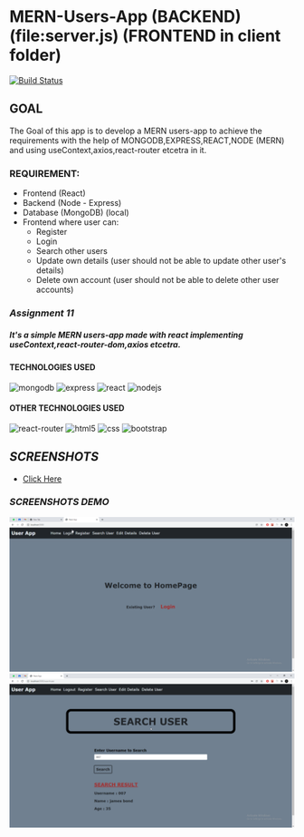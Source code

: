 # MERN-Users-App (BACKEND)(file:server.js) (FRONTEND in client folder)
[![Build Status](https://travis-ci.org/joemccann/dillinger.svg?branch=master)](https://github.com/mr-sudheeshkumar/Product-Management-APIs-EXPRESS-/blob/main/assignment5/app.js)

## **GOAL**
The Goal of this app is to develop a MERN  users-app to achieve the requirements with the help of MONGODB,EXPRESS,REACT,NODE (MERN) and using useContext,axios,react-router etcetra in it.

### REQUIREMENT:
* Frontend (React)
* Backend (Node - Express)
* Database (MongoDB) (local)
* Frontend where user can:
	* Register
	* Login
	* Search other users
	* Update own details (user should not be able to update other user's details)
	* Delete own account (user should not be able to delete other user accounts)




### ***Assignment 11***
##### *It's a simple MERN  users-app made with react implementing useContext,react-router-dom,axios etcetra.*



#### TECHNOLOGIES USED
![mongodb](https://img.shields.io/badge/MongoDB-4EA94B?style=for-the-badge&logo=mongodb&logoColor=white) ![express](https://img.shields.io/badge/Express.js-000000?style=for-the-badge&logo=express&logoColor=white) ![react](https://img.shields.io/badge/React-20232A?style=for-the-badge&logo=react&logoColor=61DAFB) ![nodejs](https://img.shields.io/badge/Node.js-339933?style=for-the-badge&logo=nodedotjs&logoColor=white)   

#### OTHER TECHNOLOGIES USED
![react-router](https://img.shields.io/badge/React_Router-CA4245?style=for-the-badge&logo=react-router&logoColor=white) ![html5](https://img.shields.io/badge/HTML5-E34F26?style=for-the-badge&logo=html5&logoColor=white)  ![css](https://img.shields.io/badge/CSS3-1572B6?style=for-the-badge&logo=css3&logoColor=white) ![bootstrap](https://img.shields.io/badge/Bootstrap-563D7C?style=for-the-badge&logo=bootstrap&logoColor=white)


## ***SCREENSHOTS***
- [Click Here](https://github.com/mr-sudheeshkumar/MERN-Users-App/tree/main/screenshots)

### ***SCREENSHOTS DEMO***
![1.png](https://github.com/mr-sudheeshkumar/MERN-Users-App/blob/main/screenshots/1.png)
![2.png](https://github.com/mr-sudheeshkumar/MERN-Users-App/blob/main/screenshots/6.png)